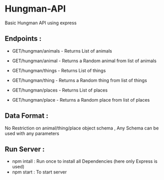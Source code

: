 # Hungman-API
Basic Hungman API using express

## Endpoints :

* GET/hungman/animals - Returns List of animals
* GET/hungman/animal - Returns a Random animal from list of animals

* GET/hungman/things - Returns List of things
* GET/hungman/thing - Returns a Random thing from list of things

* GET/hungman/places - Returns List of places
* GET/hungman/place - Returns a Random place from list of places

## Data Format :

No Restriction on animal/thing/place object schema , Any Schema can be used with any parameters

## Run Server :

* npm intall : Run once to install all Dependencies (here only Express is used)
* npm start : To start server


